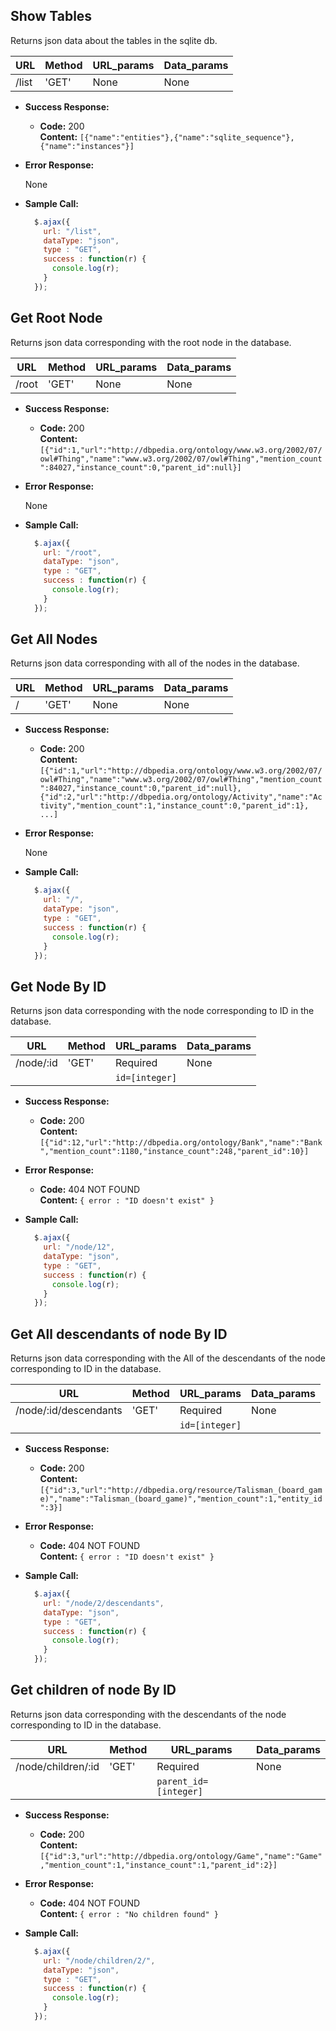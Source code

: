 **Show Tables**
----
  Returns json data about the tables in the sqlite db.

URL | Method | URL_params | Data_params 
--- | -------| ---------- | -----------
/list | 'GET' | None | None

* **Success Response:**

  * **Code:** 200 <br />
    **Content:** `[{"name":"entities"},{"name":"sqlite_sequence"},{"name":"instances"}]`
 
* **Error Response:**

  None

* **Sample Call:**

  ```javascript
    $.ajax({
      url: "/list",
      dataType: "json",
      type : "GET",
      success : function(r) {
        console.log(r);
      }
    });
  ```
    
**Get Root Node**
----
  Returns json data corresponding with the root node in the database.

URL | Method | URL_params | Data_params 
--- | -------| ---------- | -----------
/root | 'GET' | None | None

* **Success Response:**

  * **Code:** 200 <br />
    **Content:** `[{"id":1,"url":"http://dbpedia.org/ontology/www.w3.org/2002/07/owl#Thing","name":"www.w3.org/2002/07/owl#Thing","mention_count":84027,"instance_count":0,"parent_id":null}]`
 
* **Error Response:**

  None

* **Sample Call:**

  ```javascript
    $.ajax({
      url: "/root",
      dataType: "json",
      type : "GET",
      success : function(r) {
        console.log(r);
      }
    });
  ```
  
**Get All Nodes**
----
  Returns json data corresponding with all of the nodes in the database.

URL | Method | URL_params | Data_params 
--- | -------| ---------- | -----------
/ | 'GET' | None | None

* **Success Response:**

  * **Code:** 200 <br />
    **Content:** `[{"id":1,"url":"http://dbpedia.org/ontology/www.w3.org/2002/07/owl#Thing","name":"www.w3.org/2002/07/owl#Thing","mention_count":84027,"instance_count":0,"parent_id":null},{"id":2,"url":"http://dbpedia.org/ontology/Activity","name":"Activity","mention_count":1,"instance_count":0,"parent_id":1}, ...]`
 
* **Error Response:**

  None

* **Sample Call:**

  ```javascript
    $.ajax({
      url: "/",
      dataType: "json",
      type : "GET",
      success : function(r) {
        console.log(r);
      }
    });
  ```
  
**Get Node By ID**
----
  Returns json data corresponding with the node corresponding to ID in the database.

URL | Method | URL_params | Data_params 
--- | -------| ---------- | -----------
/node/:id | 'GET' | Required | None
          |       | `id=[integer]` | 

* **Success Response:**

  * **Code:** 200 <br />
    **Content:** `[{"id":12,"url":"http://dbpedia.org/ontology/Bank","name":"Bank","mention_count":1180,"instance_count":248,"parent_id":10}]`
 
* **Error Response:**

  * **Code:** 404 NOT FOUND <br />
    **Content:** `{ error : "ID doesn't exist" }`

* **Sample Call:**

  ```javascript
    $.ajax({
      url: "/node/12",
      dataType: "json",
      type : "GET",
      success : function(r) {
        console.log(r);
      }
    });
  ```
  
**Get All descendants of node By ID**
----
  Returns json data corresponding with the All of the descendants of the node corresponding to ID in the database.

URL | Method | URL_params | Data_params 
--- | -------| ---------- | -----------
/node/:id/descendants | 'GET' | Required | None
                      |       | `id=[integer]` | 

* **Success Response:**

  * **Code:** 200 <br />
    **Content:** `[{"id":3,"url":"http://dbpedia.org/resource/Talisman_(board_game)","name":"Talisman_(board_game)","mention_count":1,"entity_id":3}]`
 
* **Error Response:**

  * **Code:** 404 NOT FOUND <br />
    **Content:** `{ error : "ID doesn't exist" }`

* **Sample Call:**

  ```javascript
    $.ajax({
      url: "/node/2/descendants",
      dataType: "json",
      type : "GET",
      success : function(r) {
        console.log(r);
      }
    });
  ```
  
**Get children of node By ID**
----
  Returns json data corresponding with the descendants of the node corresponding to ID in the database.

URL | Method | URL_params | Data_params 
--- | -------| ---------- | -----------
/node/children/:id | 'GET' | Required | None
                   |       | `parent_id=[integer]` | 

* **Success Response:**

  * **Code:** 200 <br />
    **Content:** `[{"id":3,"url":"http://dbpedia.org/ontology/Game","name":"Game","mention_count":1,"instance_count":1,"parent_id":2}]`
 
* **Error Response:**

  * **Code:** 404 NOT FOUND <br />
    **Content:** `{ error : "No children found" }`

* **Sample Call:**

  ```javascript
    $.ajax({
      url: "/node/children/2/",
      dataType: "json",
      type : "GET",
      success : function(r) {
        console.log(r);
      }
    });
  ```
